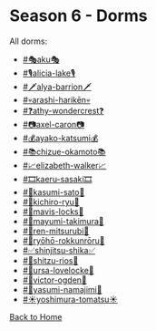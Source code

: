 # Season 6 - Dorms

All dorms:
* [#🎭aku🎭](https://sonic4999.github.io/DHSeason6Archive/Dorms/Danganronpa_%20Despair's%20Horizon%20-%20%E2%94%8F%E2%94%81%E2%9C%A6%E2%9D%98%E0%BC%BB%20%20Dorms%20(KG)%20%20%E0%BC%BA%E2%9D%98%E2%9C%A6%E2%94%81%E2%94%93%20-%20%F0%9F%8E%ADaku%F0%9F%8E%AD%20[775364221516513325].html)
* [#🎙alicia-lake🎙](https://sonic4999.github.io/DHSeason6Archive/Dorms/Danganronpa_%20Despair's%20Horizon%20-%20%E2%94%8F%E2%94%81%E2%9C%A6%E2%9D%98%E0%BC%BB%20%20Dorms%20(KG)%20%20%E0%BC%BA%E2%9D%98%E2%9C%A6%E2%94%81%E2%94%93%20-%20%F0%9F%8E%99alicia-lake%F0%9F%8E%99%20[775363113440116757].html)
* [#🗡alya-barrion🗡](https://sonic4999.github.io/DHSeason6Archive/Dorms/Danganronpa_%20Despair's%20Horizon%20-%20%E2%94%8F%E2%94%81%E2%9C%A6%E2%9D%98%E0%BC%BB%20%20Dorms%20(KG)%20%20%E0%BC%BA%E2%9D%98%E2%9C%A6%E2%94%81%E2%94%93%20-%20%F0%9F%97%A1alya-barrion%F0%9F%97%A1%20[775363289185517568].html)
* [#💀arashi-harikēn💀](https://sonic4999.github.io/DHSeason6Archive/Dorms/Danganronpa_%20Despair's%20Horizon%20-%20%E2%94%8F%E2%94%81%E2%9C%A6%E2%9D%98%E0%BC%BB%20%20Dorms%20(KG)%20%20%E0%BC%BA%E2%9D%98%E2%9C%A6%E2%94%81%E2%94%93%20-%20%F0%9F%92%80arashi-harik%C4%93n%F0%9F%92%80%20[775362920350613504].html)
* [#❓athy-wondercrest❓](https://sonic4999.github.io/DHSeason6Archive/Dorms/Danganronpa_%20Despair's%20Horizon%20-%20%E2%94%8F%E2%94%81%E2%9C%A6%E2%9D%98%E0%BC%BB%20%20Dorms%20(KG)%20%20%E0%BC%BA%E2%9D%98%E2%9C%A6%E2%94%81%E2%94%93%20-%20%E2%9D%93athy-wondercrest%E2%9D%93%20[775364114699780107].html)
* [#📷axel-caron📷](https://sonic4999.github.io/DHSeason6Archive/Dorms/Danganronpa_%20Despair's%20Horizon%20-%20%E2%94%8F%E2%94%81%E2%9C%A6%E2%9D%98%E0%BC%BB%20%20Dorms%20(KG)%20%20%E0%BC%BA%E2%9D%98%E2%9C%A6%E2%94%81%E2%94%93%20-%20%F0%9F%93%B7axel-caron%F0%9F%93%B7%20[775363174647988274].html)
* [#💰ayako-katsumi💰](https://sonic4999.github.io/DHSeason6Archive/Dorms/Danganronpa_%20Despair's%20Horizon%20-%20%E2%94%8F%E2%94%81%E2%9C%A6%E2%9D%98%E0%BC%BB%20%20Dorms%20(KG)%20%20%E0%BC%BA%E2%9D%98%E2%9C%A6%E2%94%81%E2%94%93%20-%20%F0%9F%92%B0ayako-katsumi%F0%9F%92%B0%20[775363330905735178].html)
* [#📚chizue-okamoto📚](https://sonic4999.github.io/DHSeason6Archive/Dorms/Danganronpa_%20Despair's%20Horizon%20-%20%E2%94%8F%E2%94%81%E2%9C%A6%E2%9D%98%E0%BC%BB%20%20Dorms%20(KG)%20%20%E0%BC%BA%E2%9D%98%E2%9C%A6%E2%94%81%E2%94%93%20-%20%F0%9F%93%9Achizue-okamoto%F0%9F%93%9A%20[775364259244539913].html)
* [#📈elizabeth-walker📈](https://sonic4999.github.io/DHSeason6Archive/Dorms/Danganronpa_%20Despair's%20Horizon%20-%20%E2%94%8F%E2%94%81%E2%9C%A6%E2%9D%98%E0%BC%BB%20%20Dorms%20(KG)%20%20%E0%BC%BA%E2%9D%98%E2%9C%A6%E2%94%81%E2%94%93%20-%20%F0%9F%93%88elizabeth-walker%F0%9F%93%88%20[775363573752397834].html)
* [#🎞kaeru-sasaki🎞](https://sonic4999.github.io/DHSeason6Archive/Dorms/Danganronpa_%20Despair's%20Horizon%20-%20%E2%94%8F%E2%94%81%E2%9C%A6%E2%9D%98%E0%BC%BB%20%20Dorms%20(KG)%20%20%E0%BC%BA%E2%9D%98%E2%9C%A6%E2%94%81%E2%94%93%20-%20%F0%9F%8E%9Ekaeru-sasaki%F0%9F%8E%9E%20[775363005936304159].html)
* [#🍔kasumi-sato🍔](https://sonic4999.github.io/DHSeason6Archive/Dorms/Danganronpa_%20Despair's%20Horizon%20-%20%E2%94%8F%E2%94%81%E2%9C%A6%E2%9D%98%E0%BC%BB%20%20Dorms%20(KG)%20%20%E0%BC%BA%E2%9D%98%E2%9C%A6%E2%94%81%E2%94%93%20-%20%F0%9F%8D%94kasumi-sato%F0%9F%8D%94%20[775364284364226610].html)
* [#👊kichiro-ryu👊](https://sonic4999.github.io/DHSeason6Archive/Dorms/Danganronpa_%20Despair's%20Horizon%20-%20%E2%94%8F%E2%94%81%E2%9C%A6%E2%9D%98%E0%BC%BB%20%20Dorms%20(KG)%20%20%E0%BC%BA%E2%9D%98%E2%9C%A6%E2%94%81%E2%94%93%20-%20%F0%9F%91%8Akichiro-ryu%F0%9F%91%8A%20[775364164108812298].html)
* [#🎪mavis-locks🎪](https://sonic4999.github.io/DHSeason6Archive/Dorms/Danganronpa_%20Despair's%20Horizon%20-%20%E2%94%8F%E2%94%81%E2%9C%A6%E2%9D%98%E0%BC%BB%20%20Dorms%20(KG)%20%20%E0%BC%BA%E2%9D%98%E2%9C%A6%E2%94%81%E2%94%93%20-%20%F0%9F%8E%AAmavis-locks%F0%9F%8E%AA%20[775363969149698048].html)
* [#🎾mayumi-takimura🎾](https://sonic4999.github.io/DHSeason6Archive/Dorms/Danganronpa_%20Despair's%20Horizon%20-%20%E2%94%8F%E2%94%81%E2%9C%A6%E2%9D%98%E0%BC%BB%20%20Dorms%20(KG)%20%20%E0%BC%BA%E2%9D%98%E2%9C%A6%E2%94%81%E2%94%93%20-%20%F0%9F%8E%BEmayumi-takimura%F0%9F%8E%BE%20[775363228824895499].html)
* [#🧾ren-mitsurubi🧾](https://sonic4999.github.io/DHSeason6Archive/Dorms/Danganronpa_%20Despair's%20Horizon%20-%20%E2%94%8F%E2%94%81%E2%9C%A6%E2%9D%98%E0%BC%BB%20%20Dorms%20(KG)%20%20%E0%BC%BA%E2%9D%98%E2%9C%A6%E2%94%81%E2%94%93%20-%20%F0%9F%A7%BEren-mitsurubi%F0%9F%A7%BE%20[775363924279164939].html)
* [#🎸ryōhō-rokkunrōru🎸](https://sonic4999.github.io/DHSeason6Archive/Dorms/Danganronpa_%20Despair's%20Horizon%20-%20%E2%94%8F%E2%94%81%E2%9C%A6%E2%9D%98%E0%BC%BB%20%20Dorms%20(KG)%20%20%E0%BC%BA%E2%9D%98%E2%9C%A6%E2%94%81%E2%94%93%20-%20%F0%9F%8E%B8ry%C5%8Dh%C5%8D-rokkunr%C5%8Dru%F0%9F%8E%B8%20[775364041442197506].html)
* [#✅shinjitsu-shika✅](https://sonic4999.github.io/DHSeason6Archive/Dorms/Danganronpa_%20Despair's%20Horizon%20-%20%E2%94%8F%E2%94%81%E2%9C%A6%E2%9D%98%E0%BC%BB%20%20Dorms%20(KG)%20%20%E0%BC%BA%E2%9D%98%E2%9C%A6%E2%94%81%E2%94%93%20-%20%E2%9C%85shinjitsu-shika%E2%9C%85%20[775363068891758612].html)
* [#🔎shitzu-rios🔎](https://sonic4999.github.io/DHSeason6Archive/Dorms/Danganronpa_%20Despair's%20Horizon%20-%20%E2%94%8F%E2%94%81%E2%9C%A6%E2%9D%98%E0%BC%BB%20%20Dorms%20(KG)%20%20%E0%BC%BA%E2%9D%98%E2%9C%A6%E2%94%81%E2%94%93%20-%20%F0%9F%94%8Eshitzu-rios%F0%9F%94%8E%20[775363517863034882].html)
* [#🏩ursa-lovelocke🏩](https://sonic4999.github.io/DHSeason6Archive/Dorms/Danganronpa_%20Despair's%20Horizon%20-%20%E2%94%8F%E2%94%81%E2%9C%A6%E2%9D%98%E0%BC%BB%20%20Dorms%20(KG)%20%20%E0%BC%BA%E2%9D%98%E2%9C%A6%E2%94%81%E2%94%93%20-%20%F0%9F%8F%A9ursa-lovelocke%F0%9F%8F%A9%20[775363381033041930].html)
* [#🧛victor-ogden🧛](https://sonic4999.github.io/DHSeason6Archive/Dorms/Danganronpa_%20Despair's%20Horizon%20-%20%E2%94%8F%E2%94%81%E2%9C%A6%E2%9D%98%E0%BC%BB%20%20Dorms%20(KG)%20%20%E0%BC%BA%E2%9D%98%E2%9C%A6%E2%94%81%E2%94%93%20-%20%F0%9F%A7%9Bvictor-ogden%F0%9F%A7%9B%20[775362962780061737].html)
* [#👘yasumi-namajimi👘](https://sonic4999.github.io/DHSeason6Archive/Dorms/Danganronpa_%20Despair's%20Horizon%20-%20%E2%94%8F%E2%94%81%E2%9C%A6%E2%9D%98%E0%BC%BB%20%20Dorms%20(KG)%20%20%E0%BC%BA%E2%9D%98%E2%9C%A6%E2%94%81%E2%94%93%20-%20%F0%9F%91%98yasumi-namajimi%F0%9F%91%98%20[775364198585729084].html)
* [#☀yoshimura-tomatsu☀](https://sonic4999.github.io/DHSeason6Archive/Dorms/Danganronpa_%20Despair's%20Horizon%20-%20%E2%94%8F%E2%94%81%E2%9C%A6%E2%9D%98%E0%BC%BB%20%20Dorms%20(KG)%20%20%E0%BC%BA%E2%9D%98%E2%9C%A6%E2%94%81%E2%94%93%20-%20%E2%98%80yoshimura-tomatsu%E2%98%80%20[775363435503681587].html)

[Back to Home](https://sonic4999.github.io/DHSeason6Archive/Home)
